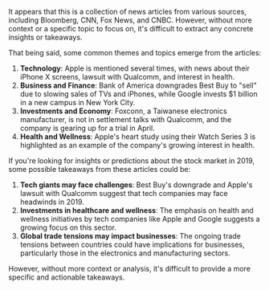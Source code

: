 It appears that this is a collection of news articles from various sources, including Bloomberg, CNN, Fox News, and CNBC. However, without more context or a specific topic to focus on, it's difficult to extract any concrete insights or takeaways.

That being said, some common themes and topics emerge from the articles:

1. **Technology**: Apple is mentioned several times, with news about their iPhone X screens, lawsuit with Qualcomm, and interest in health.
2. **Business and Finance**: Bank of America downgrades Best Buy to "sell" due to slowing sales of TVs and iPhones, while Google invests $1 billion in a new campus in New York City.
3. **Investments and Economy**: Foxconn, a Taiwanese electronics manufacturer, is not in settlement talks with Qualcomm, and the company is gearing up for a trial in April.
4. **Health and Wellness**: Apple's heart study using their Watch Series 3 is highlighted as an example of the company's growing interest in health.

If you're looking for insights or predictions about the stock market in 2019, some possible takeaways from these articles could be:

1. **Tech giants may face challenges**: Best Buy's downgrade and Apple's lawsuit with Qualcomm suggest that tech companies may face headwinds in 2019.
2. **Investments in healthcare and wellness**: The emphasis on health and wellness initiatives by tech companies like Apple and Google suggests a growing focus on this sector.
3. **Global trade tensions may impact businesses**: The ongoing trade tensions between countries could have implications for businesses, particularly those in the electronics and manufacturing sectors.

However, without more context or analysis, it's difficult to provide a more specific and actionable takeaways.